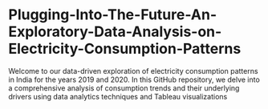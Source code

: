 # Plugging-Into-The-Future-An-Exploratory-Data-Analysis-on-Electricity-Consumption-Patterns
Welcome to our data-driven exploration of electricity consumption patterns in India for the years 2019 and 2020. In this GitHub repository, we delve into a comprehensive analysis of consumption trends and their underlying drivers using data analytics techniques and Tableau visualizations
